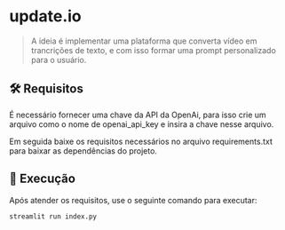# update.io

> A ideia é implementar uma plataforma que converta vídeo em trancrições de texto, e com isso formar uma prompt personalizado para o usuário.

## 🛠️ Requisitos 

É necessário fornecer uma chave da API da OpenAi, para isso crie um arquivo como o nome de openai_api_key e insira a chave nesse arquivo.

Em seguida baixe os requisitos necessários no arquivo requirements.txt para baixar as dependências do projeto.

## 🚀 Execução

Após atender os requisitos, use o seguinte comando para executar:

```
streamlit run index.py
```

